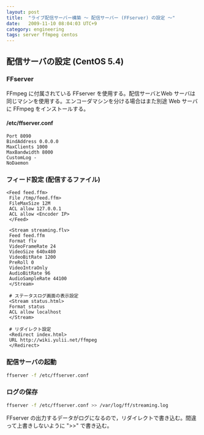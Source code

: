 ```yaml
---
layout: post
title:  "ライブ配信サーバー構築 〜 配信サーバー (FFserver) の設定 〜"
date:   2009-11-10 08:04:03 UTC+9
category: engineering
tags: server ffmpeg centos
---
```


## 配信サーバの設定 (CentOS 5.4)

### FFserver

FFmpeg に付属されている FFserver を使用する。配信サーバとWeb サーバは同じマシンを使用する。エンコーダマシンを分ける場合はまた別途 Web サーバに FFmpeg をインストールする。

#### /etc/ffserver.conf

```
Port 8090
BindAddress 0.0.0.0
MaxClients 1000
MaxBandwidth 8000
CustomLog -
NoDaemon
```

### フィード設定 (配信するファイル)

```
<Feed feed.ffm>
 File /tmp/feed.ffm>
 FileMaxSize 12M
 ACL allow 127.0.0.1
 ACL allow <Encoder IP>
 </Feed>

 <Stream streaming.flv>
 Feed feed.ffm
 Format flv
 VideoFrameRate 24
 VideoSize 640x480
 VideoBitRate 1200
 PreRoll 0
 VideoIntraOnly
 AudioBitRate 96
 AudioSampleRate 44100
 </Stream>

 # ステータスログ画面の表示設定
 <Stream status.html>
 Format status
 ACL allow localhost
 </Stream>

 # リダイレクト設定
 <Redirect index.html>
 URL http://wiki.yulii.net/ffmpeg
 </Redirect>
```

### 配信サーバの起動

```sh
ffserver -f /etc/ffserver.conf
```

### ログの保存

```sh
ffserver -f /etc/ffserver.conf >> /var/log/ff/streaming.log
```

FFserver の出力するデータがログになるので，リダイレクトで書き込む。間違って上書きしないように ">>" で書き込む。
